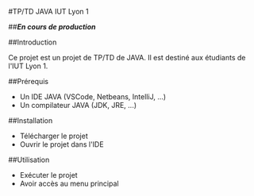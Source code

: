 #TP/TD JAVA IUT Lyon 1

##***En cours de production***

##Introduction

Ce projet est un projet de TP/TD de JAVA. Il est destiné aux étudiants de l'IUT Lyon 1.

##Prérequis

* Un IDE JAVA (VSCode, Netbeans, IntelliJ, ...)
* Un compilateur JAVA (JDK, JRE, ...)

##Installation

* Télécharger le projet
* Ouvrir le projet dans l'IDE
  
##Utilisation

* Exécuter le projet
* Avoir accès au menu principal

